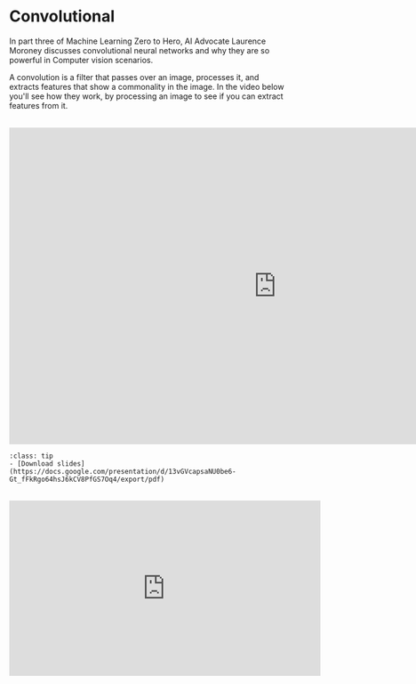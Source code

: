 # Convolutional

In part three of Machine Learning Zero to Hero, AI Advocate Laurence Moroney discusses convolutional neural networks and why they are so powerful in Computer vision scenarios. 

A convolution is a filter that passes over an image, processes it, and extracts features that show a commonality in the image. In the video below you'll see how they work, by processing an image to see if you can extract features from it.

<br>

<iframe src="https://docs.google.com/presentation/d/e/2PACX-1vQXwYtMWNSovQ5-xbu_J8D1d4bnbrU9o-85NDT7-B6C4ggL4p-vgs245mw0KRSRpBsxP8-1QG9kEDmp/embed?start=false&loop=false&delayms=3000" frameborder="0" width="960" height="569" allowfullscreen="true" mozallowfullscreen="true" webkitallowfullscreen="true"></iframe>

<br>


```{admonition} Resources
:class: tip
- [Download slides](https://docs.google.com/presentation/d/13vGVcapsaNU0be6-Gt_fFkRgo64hsJ6kCV8PfGS7Oq4/export/pdf)
```

<br>

<iframe width="560" height="315" src="https://www.youtube-nocookie.com/embed/x_VrgWTKkiM" title="YouTube video player" frameborder="0" allow="accelerometer; autoplay; clipboard-write; encrypted-media; gyroscope; picture-in-picture" allowfullscreen></iframe>